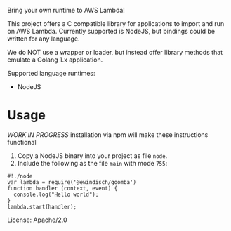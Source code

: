 Bring your own runtime to AWS Lambda!

This project offers a C compatible library for applications to
import and run on AWS Lambda. Currently supported is NodeJS,
but bindings could be written for any language.

We do NOT use a wrapper or loader, but instead offer
library methods that emulate a Golang 1.x application.

Supported language runtimes:
- NodeJS

# Usage

*WORK IN PROGRESS* installation via npm will make these instructions functional

1. Copy a NodeJS binary into your project as file `node`.
2. Include the following as the file `main` with mode `755`:

```
#!./node
var lambda = require('@ewindisch/goomba')
function handler (context, event) {
  console.log("Hello world");
}
lambda.start(handler);
```

License: Apache/2.0

